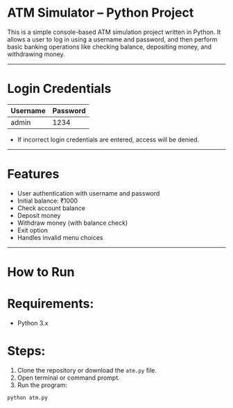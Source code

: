 # ATM Simulator – Python Project

This is a simple console-based ATM simulation project written in Python. It allows a user to log in using a username and password, and then perform basic banking operations like checking balance, depositing money, and withdrawing money.

---

# Login Credentials

| Username | Password |
|----------|----------|
| admin    | 1234     |

- If incorrect login credentials are entered, access will be denied.

---

# Features

- User authentication with username and password
- Initial balance: ₹1000
- Check account balance
- Deposit money
- Withdraw money (with balance check)
- Exit option
- Handles invalid menu choices

---

# How to Run

# Requirements:
- Python 3.x

# Steps:
1. Clone the repository or download the `atm.py` file.
2. Open terminal or command prompt.
3. Run the program:
```bash
python atm.py
